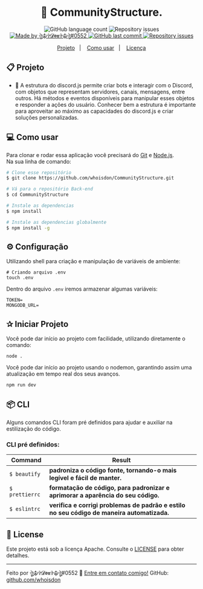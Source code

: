<h1 align="center"> 
	🔐 CommunityStructure.
</h1>
<p align="center">
  <img alt="GitHub language count" src="https://img.shields.io/github/languages/count/whoisdon/CommunityStructure?color=%2304D361">
	
  <img alt="Repository issues" src="https://img.shields.io/github/languages/top/whoisdon/CommunityStructure">	
	
  <a href="https://discord.gg/3Cps7AuNQ6">
    <img alt="Made by ঔৣ☬✞𝓓𝖔𝖓✞☬ঔৣ#0552" src="https://img.shields.io/badge/made%20by-whoisdon-%2304D361">
  </a>

  <a href="https://github.com/whoisdon/APIExpress/commits/master">
    <img alt="GitHub last commit" src="https://img.shields.io/github/last-commit/whoisdon/CommunityStructure">
  </a>

  <a href="https://github.com/whoisdon/APIExpress/issues">
    <img alt="Repository issues" src="https://img.shields.io/github/issues/whoisdon/CommunityStructure">
  </a>
</p>


<p align="center">
  <a href="#-projeto">Projeto</a>&nbsp;&nbsp;&nbsp;|&nbsp;&nbsp;&nbsp;
  <a href="#-como-usar">Como usar</a>&nbsp;&nbsp;&nbsp;|&nbsp;&nbsp;&nbsp;
  <a href="#-license">Licença</a>
</p>

## 📋 Projeto

* 🔐 A estrutura do discord.js permite criar bots e interagir com o Discord, com objetos que representam servidores, canais, mensagens, entre outros. Há métodos e eventos disponíveis para manipular esses objetos e responder a ações do usuário. Conhecer bem a estrutura é importante para aproveitar ao máximo as capacidades do discord.js e criar soluções personalizadas. <br>

## 💻 Como usar

Para clonar e rodar essa aplicação você precisará do [Git](https://git-scm.com) e [Node.js](https://nodejs.org/en/download/). 
<br>
Na sua linha de comando:

```bash
# Clone esse repositório
$ git clone https://github.com/whoisdon/CommunityStructure.git
```
```bash
# Vá para o repositório Back-end
$ cd CommunityStructure
```
```bash
# Instale as dependencias
$ npm install
```
```bash
# Instale as dependencias globalmente  
$ npm install -g
```

## ⚙️ Configuração

Utilizando shell para criação e manipulação de variáveis de ambiente:
```shell
# Criando arquivo .env
touch .env
```
Dentro do arquivo `.env` iremos armazenar algumas variáveis:
```
TOKEN=
MONGODB_URL=
```

## ✰ Iniciar Projeto

Você pode dar início ao projeto com facilidade, utilizando diretamente o comando:
```
node .
```
Você pode dar início ao projeto usando o nodemon, garantindo assim uma atualização em tempo real dos seus avanços.
```bash
npm run dev
```

## 📦 CLI

Alguns comandos CLI foram pré definidos para ajudar e auxiliar na estilização do código.
### CLI pré definidos:

| Command             |  Result              |
| ------------------- | -------------------- |
| `$ beautify`        | **padroniza o código fonte, tornando-o mais legível e fácil de manter.**                   |
| `$ prettierrc`      | **formatação de código, para padronizar e aprimorar a aparência do seu código.**           |
| `$ eslintrc`        | **verifica e corrigi problemas de padrão e estilo no seu código de maneira automatizada.** |

###

## 📝 License

Este projeto está sob a licença Apache. Consulte o [LICENSE](LICENSE) para obter detalhes.

---

Feito por ঔৣ☬✞𝓓𝖔𝖓✞☬ঔৣ#0552 :wave: [Entre em contato comigo!](https://discord.com/users/828677274659586068)
GitHub: [github.com/whoisdon](https://github.com/whoisdon) &nbsp;
